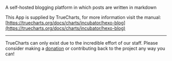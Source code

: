 A self-hosted blogging platform in which posts are written in markdown

This App is supplied by TrueCharts, for more information visit the manual: [https://truecharts.org/docs/charts/incubator/hexo-blog](https://truecharts.org/docs/charts/incubator/hexo-blog)

---

TrueCharts can only exist due to the incredible effort of our staff.
Please consider making a [donation](https://truecharts.org/docs/about/sponsor) or contributing back to the project any way you can!

